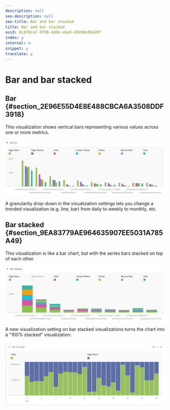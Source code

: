 ```yaml
---
description: null
seo-description: null
seo-title: Bar and bar stacked
title: Bar and bar stacked
uuid: 8c839ca7-9798-4dde-aba9-45b98ed6428f
index: y
internal: n
snippet: y
translate: y
---
```


# Bar and bar stacked


## Bar {#section_2E96E55D4E8E488CBCA6A3508DDF3918}

This visualization shows vertical bars representing various values across one or more metrics. 

![](../../assets/bar.png) 

A granularity drop-down in the visualization settings lets you change a trended visualization (e.g. line, bar) from daily to weekly to monthly, etc. 

## Bar stacked {#section_9EA83779AE964635907EE5031A785A49}

This visualization is like a bar chart, but with the series bars stacked on top of each other. 

![](../../assets/bar-stacked.png) 

A new visualization setting on bar stacked visualizations turns the chart into a "100% stacked" visualization: 

![](../../assets/stacked_100_percent.png) 
